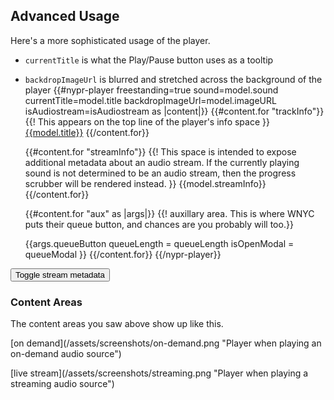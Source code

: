 ## Advanced Usage

Here's a more sophisticated usage of the player.

* `currentTitle` is what the Play/Pause button uses as a tooltip
* `backdropImageUrl` is blurred and stretched across the background of the player
{{#nypr-player
  freestanding=true
  sound=model.sound
  currentTitle=model.title
  backdropImageUrl=model.imageURL
  isAudiostream=isAudiostream
    as |content|}}
  {{#content.for "trackInfo"}}
    {{!
      This appears on the top line of the player's info space
    }}
    <a href={{model.url}}>{{model.title}}</a>
  {{/content.for}}

  {{#content.for "streamInfo"}}
    {{!
      This space is intended to expose additional metadata about an audio stream.
      If the currently playing sound is not determined to be an audio stream,
      then the progress scrubber will be rendered instead.
    }}
    {{model.streamInfo}}
  {{/content.for}}

  {{#content.for "aux" as |args|}}
    {{! auxillary area. This is where WNYC puts their queue button, and chances are you probably will too.}}

    {{args.queueButton
        queueLength  = queueLength
        isOpenModal  = queueModal }}
  {{/content.for}}
{{/nypr-player}}

<p>
  <button {{action (mut isAudiostream) (not isAudiostream)}}>Toggle stream metadata</button>
</p>

### Content Areas

The content areas you saw above show up like this.

[on demand](/assets/screenshots/on-demand.png \"Player when playing an on-demand audio source\")

[live stream](/assets/screenshots/streaming.png \"Player when playing a streaming audio source\")
